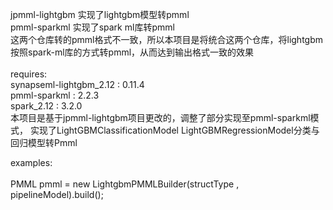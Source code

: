 jpmml-lightgbm 实现了lightgbm模型转pmml <br>
pmml-sparkml 实现了spark ml库转pmml <br>
这两个仓库转的pmml格式不一致，所以本项目是将统合这两个仓库，将lightgbm按照spark-ml库的方式转pmml，从而达到输出格式一致的效果 <br>
<br>
requires: <br>
synapseml-lightgbm_2.12 : 0.11.4 <br>
pmml-sparkml : 2.2.3 <br>
spark_2.12 : 3.2.0 <br>
本项目是基于jpmml-lightgbm项目更改的，调整了部分实现至pmml-sparkml模式， 实现了LightGBMClassificationModel LightGBMRegressionModel分类与回归模型转Pmml<br>


examples:<br>
<br>
PMML pmml = new LightgbmPMMLBuilder(structType , pipelineModel).build();

